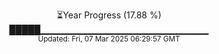 <p align="center">
⏳Year Progress (17.88 %) <br>
█████▁▁▁▁▁▁▁▁▁▁▁▁▁▁▁▁▁▁▁▁▁▁▁▁▁ <br>
<sub>Updated: Fri, 07 Mar 2025 06:29:57 GMT</sub>
</p>

